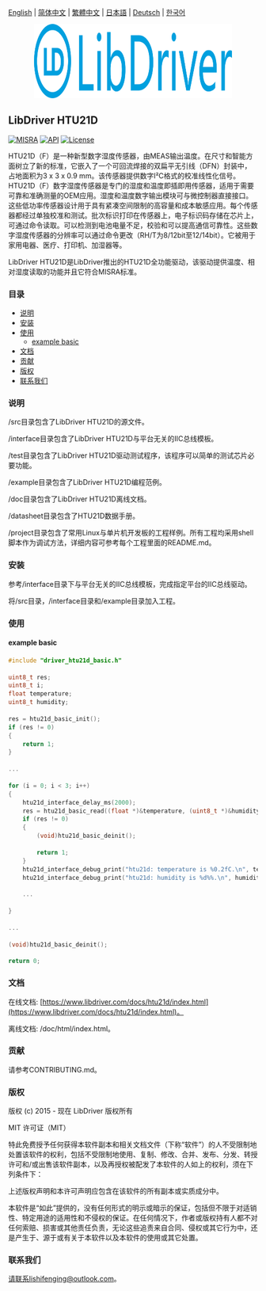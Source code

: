 [English](/README.md) | [ 简体中文](/README_zh-Hans.md) | [繁體中文](/README_zh-Hant.md) | [日本語](/README_ja.md) | [Deutsch](/README_de.md) | [한국어](/README_ko.md)

<div align=center>
<img src="/doc/image/logo.svg" width="400" height="150"/>
</div>

## LibDriver HTU21D

[![MISRA](https://img.shields.io/badge/misra-compliant-brightgreen.svg)](/misra/README.md) [![API](https://img.shields.io/badge/api-reference-blue.svg)](https://www.libdriver.com/docs/htu21d/index.html) [![License](https://img.shields.io/badge/license-MIT-brightgreen.svg)](/LICENSE)

HTU21D（F）是一种新型数字湿度传感器，由MEAS输出温度。在尺寸和智能方面树立了新的标准，它嵌入了一个可回流焊接的双扁平无引线（DFN）封装中，占地面积为3 x 3 x 0.9 mm。该传感器提供数字I²C格式的校准线性化信号。HTU21D（F）数字湿度传感器是专门的湿度和温度即插即用传感器，适用于需要可靠和准确测量的OEM应用。湿度和温度数字输出模块可与微控制器直接接口。这些低功率传感器设计用于具有紧凑空间限制的高容量和成本敏感应用。每个传感器都经过单独校准和测试。批次标识打印在传感器上，电子标识码存储在芯片上，可通过命令读取。可以检测到电池电量不足，校验和可以提高通信可靠性。这些数字湿度传感器的分辨率可以通过命令更改（RH/T为8/12bit至12/14bit）。它被用于家用电器、医疗、打印机、加湿器等。

LibDriver HTU21D是LibDriver推出的HTU21D全功能驱动，该驱动提供温度、相对湿度读取的功能并且它符合MISRA标准。

### 目录

  - [说明](#说明)
  - [安装](#安装)
  - [使用](#使用)
    - [example basic](#example-basic)
  - [文档](#文档)
  - [贡献](#贡献)
  - [版权](#版权)
  - [联系我们](#联系我们)

### 说明

/src目录包含了LibDriver HTU21D的源文件。

/interface目录包含了LibDriver HTU21D与平台无关的IIC总线模板。

/test目录包含了LibDriver HTU21D驱动测试程序，该程序可以简单的测试芯片必要功能。

/example目录包含了LibDriver HTU21D编程范例。

/doc目录包含了LibDriver HTU21D离线文档。

/datasheet目录包含了HTU21D数据手册。

/project目录包含了常用Linux与单片机开发板的工程样例。所有工程均采用shell脚本作为调试方法，详细内容可参考每个工程里面的README.md。

### 安装

参考/interface目录下与平台无关的IIC总线模板，完成指定平台的IIC总线驱动。

将/src目录，/interface目录和/example目录加入工程。

### 使用

#### example basic

```C
#include "driver_htu21d_basic.h"

uint8_t res;
uint8_t i;
float temperature;
uint8_t humidity;

res = htu21d_basic_init();
if (res != 0)
{
    return 1;
}

...

for (i = 0; i < 3; i++)
{
    htu21d_interface_delay_ms(2000);
    res = htu21d_basic_read((float *)&temperature, (uint8_t *)&humidity);
    if (res != 0)
    {
        (void)htu21d_basic_deinit();

        return 1;
    }
    htu21d_interface_debug_print("htu21d: temperature is %0.2fC.\n", temperature);
    htu21d_interface_debug_print("htu21d: humidity is %d%%.\n", humidity); 
    
    ...
        
}

...

(void)htu21d_basic_deinit();

return 0;
```

### 文档

在线文档: [https://www.libdriver.com/docs/htu21d/index.html](https://www.libdriver.com/docs/htu21d/index.html)。

离线文档: /doc/html/index.html。

### 贡献

请参考CONTRIBUTING.md。

### 版权

版权 (c) 2015 - 现在 LibDriver 版权所有

MIT 许可证（MIT）

特此免费授予任何获得本软件副本和相关文档文件（下称“软件”）的人不受限制地处置该软件的权利，包括不受限制地使用、复制、修改、合并、发布、分发、转授许可和/或出售该软件副本，以及再授权被配发了本软件的人如上的权利，须在下列条件下：

上述版权声明和本许可声明应包含在该软件的所有副本或实质成分中。

本软件是“如此”提供的，没有任何形式的明示或暗示的保证，包括但不限于对适销性、特定用途的适用性和不侵权的保证。在任何情况下，作者或版权持有人都不对任何索赔、损害或其他责任负责，无论这些追责来自合同、侵权或其它行为中，还是产生于、源于或有关于本软件以及本软件的使用或其它处置。

### 联系我们

请联系lishifenging@outlook.com。